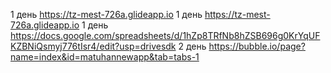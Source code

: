 1 день https://tz-mest-726a.glideapp.io
1 день https://tz-mest-726a.glideapp.io 
1 день https://docs.google.com/spreadsheets/d/1hZp8TRfNb8hZSB696g0KrYqUFKZBNiQsmyj776tIsr4/edit?usp=drivesdk
2 день https://bubble.io/page?name=index&id=matuhannewapp&tab=tabs-1
